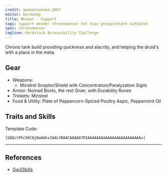 ```yaml
---
credit: gewoonreneee.2967
editor: berdandy
title: Mesmer - Support
tags: support mesmer chronomancer hot hsac groupcontent outdated
spec: chronomancer
tagline: Hardstuck Accessibility Challenge
---
```


Chrono tank build providing quickness and alacrity, and helping the druid's with a place in the meta.

## Gear

- Weapons: 
  - Minstrel Scepter/Shield with Concentration/Paralyzation Sigils
- Armor: Nomad Boots, the rest Giver, with Durability Runes
- Trinkets: Minstrel
- Food & Utility: Plate of Peppercorn-Spiced Poultry Aspic, Peppermint Oil

## Traits and Skills

Template Code:

`[&DQctPhc5KC8jDwAAhxIAALYBAACAAQAA7RIAAAAAAAAAAAAAAAAAAAAAAAA=]`

---

<div
  data-armory-embed='skills'
  data-armory-ids='21750,29856,29578,10236,29519'
>
</div>
<div
  data-armory-embed='specializations'
  data-armory-ids='45,23,40'
  data-armory-45-traits='675,669,1687'
  data-armory-23-traits='756,740,752'
  data-armory-40-traits='1987,1978,2022'
>
</div>
<script async src='https://unpkg.com/armory-embeds@^0.x.x/armory-embeds.js'></script>



## References

- [Gw2Skills](http://gw2skills.net/editor/?PigAs6lVwcYasD2Ie8T5tXA-zRZYehQNGNYkQXOjWkAprA04BJAqAaewwG-e)
